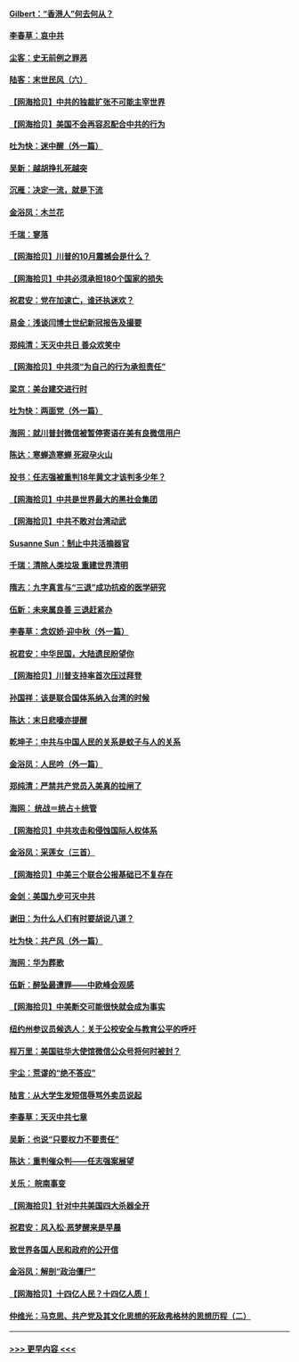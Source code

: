 #### [Gilbert：“香港人”何去何从？](../pages/nsc993/n12435894.md?t=09290102) 
#### [李春草：哀中共](../pages/nsc993/n12435874.md?t=09290102) 
#### [尘客：史无前例之罪恶](../pages/nsc993/n12435762.md?t=09290102) 
#### [陆客：末世民风（六）](../pages/nsc993/n12435354.md?t=09290102) 
#### [【网海拾贝】中共的独裁扩张不可能主宰世界](../pages/nsc993/n12435151.md?t=09290102) 
#### [【网海拾贝】美国不会再容忍配合中共的行为](../pages/nsc993/n12433808.md?t=09290102) 
#### [吐为快：迷中醒（外一篇）](../pages/nsc993/n12433585.md?t=09290102) 
#### [吴新：越胡挣扎死越突](../pages/nsc993/n12433562.md?t=09290102) 
#### [沉雁：决定一流，就是下流](../pages/nsc993/n12432128.md?t=09290102) 
#### [金浴凤：木兰花](../pages/nsc993/n12432124.md?t=09290102) 
#### [千瑞：寥落](../pages/nsc993/n12432071.md?t=09290102) 
#### [【网海拾贝】川普的10月震撼会是什么？](../pages/nsc993/n12431624.md?t=09290102) 
#### [【网海拾贝】中共必须承担180个国家的损失](../pages/nsc993/n12428893.md?t=09290102) 
#### [祝君安：党在加速亡，谁还执迷欢？](../pages/nsc993/n12428652.md?t=09290102) 
#### [易金：浅谈闫博士世纪新冠报告及撮要](../pages/nsc993/n12426822.md?t=09290102) 
#### [郑纯清：天灭中共日 善众欢笑中](../pages/nsc993/n12426784.md?t=09290102) 
#### [【网海拾贝】中共须“为自己的行为承担责任”](../pages/nsc993/n12426067.md?t=09290102) 
#### [梁京：美台建交进行时](../pages/nsc993/n12424066.md?t=09290102) 
#### [吐为快：两面党（外一篇）](../pages/nsc993/n12424043.md?t=09290102) 
#### [海网：就川普封微信被暂停寄语在美有良微信用户](../pages/nsc993/n12424021.md?t=09290102) 
#### [陈达：寒蝉造寒蝉 死寂孕火山](../pages/nsc993/n12423958.md?t=09290102) 
#### [投书：任志强被重判18年黄文才该判多少年？](../pages/nsc993/n12423672.md?t=09290102) 
#### [【网海拾贝】中共是世界最大的黑社会集团](../pages/nsc993/n12423543.md?t=09290102) 
#### [【网海拾贝】中共不敢对台湾动武](../pages/nsc993/n12421418.md?t=09290102) 
#### [Susanne Sun：制止中共活摘器官](../pages/nsc993/n12419654.md?t=09290102) 
#### [千瑞：清除人类垃圾 重建世界清明](../pages/nsc993/n12419414.md?t=09290102) 
#### [隋志：九字真言与“三退”成功抗疫的医学研究](../pages/nsc993/n12419248.md?t=09290102) 
#### [伍新：未来属良善 三退赶紧办](../pages/nsc993/n12418496.md?t=09290102) 
#### [李春草：念奴娇·迎中秋（外一篇）](../pages/nsc993/n12418465.md?t=09290102) 
#### [祝君安：中华民国，大陆遗民盼望你](../pages/nsc993/n12418089.md?t=09290102) 
#### [【网海拾贝】川普支持率首次压过拜登](../pages/nsc993/n12418050.md?t=09290102) 
#### [孙国祥：该是联合国体系纳入台湾的时候](../pages/nsc993/n12417369.md?t=09290102) 
#### [陈达：末日悲嚎亦提醒](../pages/nsc993/n12416736.md?t=09290102) 
#### [乾坤子：中共与中国人民的关系是蚊子与人的关系](../pages/nsc993/n12416632.md?t=09290102) 
#### [金浴凤：人民吟（外一篇）](../pages/nsc993/n12416567.md?t=09290102) 
#### [郑纯清：严禁共产党员入美真的拉闸了](../pages/nsc993/n12416550.md?t=09290102) 
#### [海网： 统战＝统占＋统管](../pages/nsc993/n12416404.md?t=09290102) 
#### [【网海拾贝】中共攻击和侵蚀国际人权体系](../pages/nsc993/n12416250.md?t=09290102) 
#### [金浴凤：采莲女（三首）](../pages/nsc993/n12415517.md?t=09290102) 
#### [【网海拾贝】中美三个联合公报基础已不复存在](../pages/nsc993/n12415054.md?t=09290102) 
#### [金剑：美国九步可灭中共](../pages/nsc993/n12413183.md?t=09290102) 
#### [谢田：为什么人们有时要胡说八道？](../pages/nsc993/n12411861.md?t=09290102) 
#### [吐为快：共产风（外一篇）](../pages/nsc993/n12411761.md?t=09290102) 
#### [海网：华为葬歌](../pages/nsc993/n12410381.md?t=09290102) 
#### [伍新：醉坠最遭罪——中欧峰会观感](../pages/nsc993/n12410364.md?t=09290102) 
#### [【网海拾贝】中美断交可能很快就会成为事实](../pages/nsc993/n12409495.md?t=09290102) 
#### [纽约州参议员候选人：关于公校安全与教育公平的呼吁](../pages/nsc993/n12409228.md?t=09290102) 
#### [程万里：美国驻华大使馆微信公众号将何时被封？](../pages/nsc993/n12407397.md?t=09290102) 
#### [宇尘：荒谬的“绝不答应”](../pages/nsc993/n12407360.md?t=09290102) 
#### [陆言：从大学生发短信辱骂外卖员说起](../pages/nsc993/n12407285.md?t=09290102) 
#### [李春草：天灭中共七章](../pages/nsc993/n12406988.md?t=09290102) 
#### [吴新：也说“只要权力不要责任”](../pages/nsc993/n12406966.md?t=09290102) 
#### [陈达：重判催众判——任志强案展望](../pages/nsc993/n12404540.md?t=09290102) 
#### [关乐： 皖南事变](../pages/nsc993/n12404288.md?t=09290102) 
#### [【网海拾贝】针对中共美国四大杀器全开](../pages/nsc993/n12404172.md?t=09290102) 
#### [祝君安：风入松‧恶梦醒来是早晨](../pages/nsc993/n12401953.md?t=09290102) 
#### [致世界各国人民和政府的公开信](../pages/nsc993/n12401824.md?t=09290102) 
#### [金浴凤：解剖“政治僵尸”](../pages/nsc993/n12401808.md?t=09290102) 
#### [【网海拾贝】十四亿人民？十四亿人质！](../pages/nsc993/n12401708.md?t=09290102) 
#### [仲维光：马克思、共产党及其文化思想的死敌弗格林的思想历程（二）](../pages/nsc993/n12399107.md?t=09290102) 

----
#### [ >>> 更早内容 <<< ](../indexes/nsc993-earlier.md)
